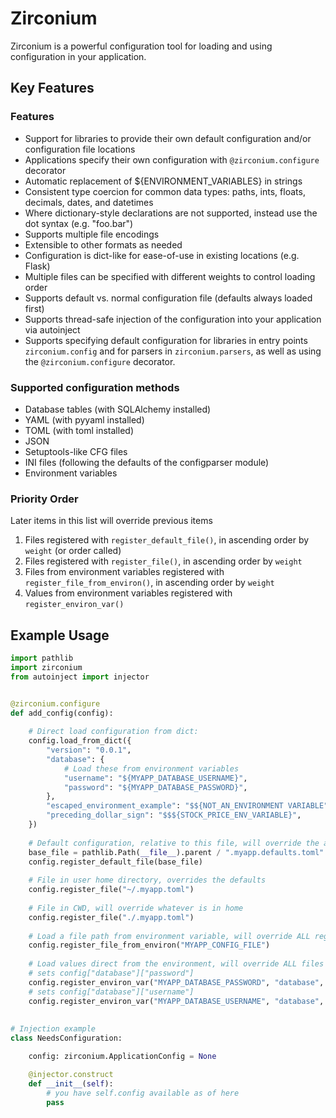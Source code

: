 # Zirconium

Zirconium is a powerful configuration tool for loading and using configuration in your application.

## Key Features

### Features

* Support for libraries to provide their own default configuration and/or configuration file locations
* Applications specify their own configuration with `@zirconium.configure` decorator
* Automatic replacement of ${ENVIRONMENT_VARIABLES} in strings
* Consistent type coercion for common data types: paths, ints, floats, decimals, dates, and datetimes
* Where dictionary-style declarations are not supported, instead use the dot syntax (e.g. "foo.bar") 
* Supports multiple file encodings 
* Extensible to other formats as needed
* Configuration is dict-like for ease-of-use in existing locations (e.g. Flask)
* Multiple files can be specified with different weights to control loading order
* Supports default vs. normal configuration file (defaults always loaded first)
* Supports thread-safe injection of the configuration into your application via autoinject
* Supports specifying default configuration for libraries in entry points `zirconium.config` and for parsers in
  `zirconium.parsers`, as well as using the `@zirconium.configure` decorator.

### Supported configuration methods

* Database tables (with SQLAlchemy installed)
* YAML (with pyyaml installed)
* TOML (with toml installed)
* JSON
* Setuptools-like CFG files
* INI files (following the defaults of the configparser module)
* Environment variables

### Priority Order

Later items in this list will override previous items

1. Files registered with `register_default_file()`, in ascending order by `weight` (or order called)
2. Files registered with `register_file()`, in ascending order by `weight`
3. Files from environment variables registered with `register_file_from_environ()`, in ascending order by `weight`
4. Values from environment variables registered with `register_environ_var()`


## Example Usage

```python
import pathlib
import zirconium
from autoinject import injector


@zirconium.configure
def add_config(config):
  
    # Direct load configuration from dict:
    config.load_from_dict({
        "version": "0.0.1",
        "database": {
            # Load these from environment variables
            "username": "${MYAPP_DATABASE_USERNAME}",
            "password": "${MYAPP_DATABASE_PASSWORD}",
        },
        "escaped_environment_example": "$${NOT_AN_ENVIRONMENT VARIABLE",
        "preceding_dollar_sign": "$$${STOCK_PRICE_ENV_VARIABLE}",
    })
    
    # Default configuration, relative to this file, will override the above dict
    base_file = pathlib.Path(__file__).parent / ".myapp.defaults.toml"
    config.register_default_file(base_file) 
    
    # File in user home directory, overrides the defaults
    config.register_file("~/.myapp.toml")
    
    # File in CWD, will override whatever is in home
    config.register_file("./.myapp.toml")
    
    # Load a file path from environment variable, will override ALL registered files
    config.register_file_from_environ("MYAPP_CONFIG_FILE")
    
    # Load values direct from the environment, will override ALL files including those specific in environment variables
    # sets config["database"]["password"]
    config.register_environ_var("MYAPP_DATABASE_PASSWORD", "database", "password")
    # sets config["database"]["username"]
    config.register_environ_var("MYAPP_DATABASE_USERNAME", "database", "username")
    
  
# Injection example
class NeedsConfiguration:

    config: zirconium.ApplicationConfig = None

    @injector.construct
    def __init__(self):
        # you have self.config available as of here
        pass

```
